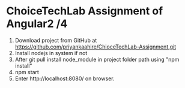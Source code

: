 # ChoiceTechLab Assignment of Angular2 /4
1. Download project from GitHub at https://github.com/priyankaahire/ChioceTechLab-Assignment.git
2. Install nodejs in system if not
3. After git pull install node_module in project folder path using "npm install"
4. npm start
5. Enter http://localhost:8080/ on browser.


